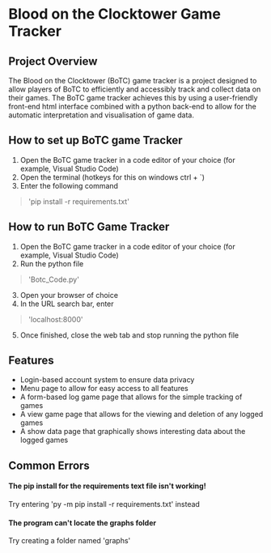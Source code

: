 # Blood on the Clocktower Game Tracker

## Project Overview
The Blood on the Clocktower (BoTC) game tracker is a project designed to allow players of BoTC to efficiently and accessibly track and collect data on their games. The BoTC game tracker achieves this by using a user-friendly front-end html interface combined with a python back-end to allow for the automatic interpretation and visualisation of game data. 

## How to set up BoTC game Tracker
1. Open the BoTC game tracker in a code editor of your choice (for example, Visual Studio Code)
2. Open the terminal (hotkeys for this on windows ctrl + `)
3. Enter the following command
> 'pip install -r requirements.txt'

## How to run BoTC Game Tracker
1. Open the BoTC game tracker in a code editor of your choice (for example, Visual Studio Code)
2. Run the python file
> 'Botc_Code.py'
3. Open your browser of choice
4. In the URL search bar, enter
> 'localhost:8000'
5. Once finished, close the web tab and stop running the python file

## Features
- Login-based account system to ensure data privacy
- Menu page to allow for easy access to all features
- A form-based log game page that allows for the simple tracking of games
- A view game page that allows for the viewing and deletion of any logged games
- A show data page that graphically shows interesting data about the logged games

## Common Errors
#### The pip install for the requirements text file isn't working!
Try entering 'py -m pip install -r requirements.txt' instead

#### The program can't locate the graphs folder
Try creating a folder named 'graphs'